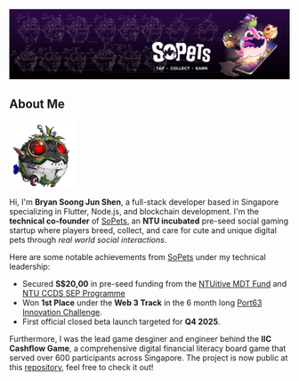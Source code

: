 <img src="https://github.com/vrevolverrr/vrevolverrr/blob/main/assets/banner.png?raw=true"/>

<h2>About Me</h2>
<img src="https://raw.githubusercontent.com/vrevolverrr/vrevolverrr/refs/heads/main/assets/idle-2-resized.gif?raw=true" width=120 height=120><br>

Hi, I'm <b>Bryan Soong Jun Shen</b>, a full-stack developer based in Singapore specializing in Flutter, Node.js, and blockchain development. I'm the <b>technical co-founder</b> of [SoPets](https://sopetsnft.com/), an <b>NTU incubated</b> pre-seed social gaming startup where players breed, collect, and care for cute and unique digital pets through <i>real world social interactions</i>.

Here are some notable achievements from [SoPets](https://sopetsnft.com/) under my technical leadership:

- Secured <b>S$20,00</b> in pre-seed funding from the [NTUitive MDT Fund](https://www.ntuitive.sg/inventor/grants-funding) and [NTU CCDS SEP Programme](<https://www.ntu.edu.sg/i-lab/research-focus/student-entrepreneurship-program-(sep)>)
- Won <b>1st Place</b> under the <b>Web 3 Track</b> in the 6 month long [Port63 Innovation Challenge](https://www.ntu.edu.sg/innovates/news-events/port63#Content_C443_Col02).
- First official closed beta launch targeted for <b>Q4 2025</b>.

Furthermore, I was the lead game desginer and engineer behind the <b>IIC Cashflow Game</b>, a comprehensive digital financial literacy board game that served over 600 participants across Singapore. The project is now public at this [repository](https://github.com/vrevolverrr/alpha), feel free to check it out!
